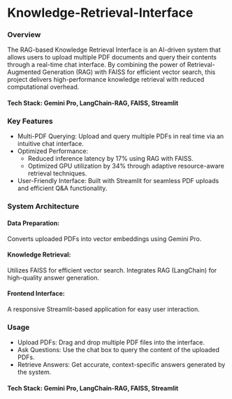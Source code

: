 # Knowledge-Retrieval-Interface

### Overview
The RAG-based Knowledge Retrieval Interface is an AI-driven system that allows users to upload multiple PDF documents and query their contents through a real-time chat interface. By combining the power of Retrieval-Augmented Generation (RAG) with FAISS for efficient vector search, this project delivers high-performance knowledge retrieval with reduced computational overhead.
#### Tech Stack: Gemini Pro, LangChain-RAG, FAISS, Streamlit
### Key Features
- Multi-PDF Querying: Upload and query multiple PDFs in real time via an intuitive chat interface.
- Optimized Performance:
   - Reduced inference latency by 17% using RAG with FAISS.
   - Optimized GPU utilization by 34% through adaptive resource-aware retrieval techniques.
- User-Friendly Interface: Built with Streamlit for seamless PDF uploads and efficient Q&A functionality.
### System Architecture
#### Data Preparation:
Converts uploaded PDFs into vector embeddings using Gemini Pro.
#### Knowledge Retrieval:
Utilizes FAISS for efficient vector search.
Integrates RAG (LangChain) for high-quality answer generation.
#### Frontend Interface:
A responsive Streamlit-based application for easy user interaction.

### Usage
- Upload PDFs: Drag and drop multiple PDF files into the interface.
- Ask Questions: Use the chat box to query the content of the uploaded PDFs.
- Retrieve Answers: Get accurate, context-specific answers generated by the system.
#### Tech Stack: Gemini Pro, LangChain-RAG, FAISS, Streamlit
